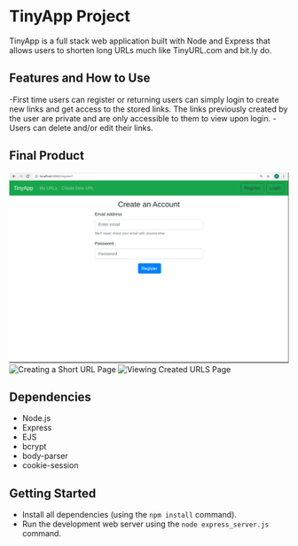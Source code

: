 # TinyApp Project

TinyApp is a full stack web application built with Node and Express that allows users to shorten long URLs much like TinyURL.com and bit.ly do.

## Features and How to Use

-First time users can register or returning users can simply login to create new links and get access to the stored links. The links previously created by the user are private and are only accessible to them to view upon login.
-Users can delete and/or edit their links.

## Final Product

![Create Account Page](https://github.com/bregmanh/tinyapp/blob/master/docs/register-page.png?raw=true)
![Creating a Short URL Page](/img/new.png)
![Viewing Created URLS Page](/img/urls.png)


## Dependencies

- Node.js
- Express
- EJS
- bcrypt
- body-parser
- cookie-session

## Getting Started

- Install all dependencies (using the `npm install` command).
- Run the development web server using the `node express_server.js` command.

